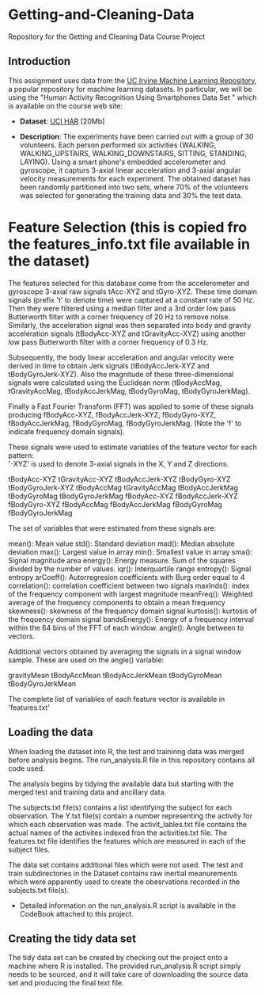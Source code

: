 # Getting-and-Cleaning-Data
Repository for the Getting and Cleaning Data Course Project

## Introduction

This assignment uses data from
the <a href="http://archive.ics.uci.edu/ml/">UC Irvine Machine
Learning Repository</a>, a popular repository for machine learning
datasets. In particular, we will be using the "Human Activity Recognition Using Smartphones Data Set " which is available on the course web site:


* <b>Dataset</b>: <a href="https://d396qusza40orc.cloudfront.net/getdata%2Fprojectfiles%2FUCI%20HAR%20Dataset.zip">UCI HAR</a> [20Mb]

* <b>Description</b>: The experiments have been carried out with a group of 30 volunteers. Each person performed six activities (WALKING, WALKING_UPSTAIRS, WALKING_DOWNSTAIRS, SITTING, STANDING, LAYING). Using a smart phone's embedded accelerometer and gyroscope, it capturs 3-axial linear acceleration and 3-axial angular velocity measurements for each experiment. The obtained dataset has been randomly partitioned into two sets, where 70% of the volunteers was selected for generating the training data and 30% the test data. 


Feature Selection (this is copied fro the features_info.txt file available in the dataset)
=================

The features selected for this database come from the accelerometer and gyroscope 3-axial raw signals tAcc-XYZ and tGyro-XYZ. These time domain signals (prefix 't' to denote time) were captured at a constant rate of 50 Hz. Then they were filtered using a median filter and a 3rd order low pass Butterworth filter with a corner frequency of 20 Hz to remove noise. Similarly, the acceleration signal was then separated into body and gravity acceleration signals (tBodyAcc-XYZ and tGravityAcc-XYZ) using another low pass Butterworth filter with a corner frequency of 0.3 Hz. 

Subsequently, the body linear acceleration and angular velocity were derived in time to obtain Jerk signals (tBodyAccJerk-XYZ and tBodyGyroJerk-XYZ). Also the magnitude of these three-dimensional signals were calculated using the Euclidean norm (tBodyAccMag, tGravityAccMag, tBodyAccJerkMag, tBodyGyroMag, tBodyGyroJerkMag). 

Finally a Fast Fourier Transform (FFT) was applied to some of these signals producing fBodyAcc-XYZ, fBodyAccJerk-XYZ, fBodyGyro-XYZ, fBodyAccJerkMag, fBodyGyroMag, fBodyGyroJerkMag. (Note the 'f' to indicate frequency domain signals). 

These signals were used to estimate variables of the feature vector for each pattern:  
'-XYZ' is used to denote 3-axial signals in the X, Y and Z directions.

tBodyAcc-XYZ
tGravityAcc-XYZ
tBodyAccJerk-XYZ
tBodyGyro-XYZ
tBodyGyroJerk-XYZ
tBodyAccMag
tGravityAccMag
tBodyAccJerkMag
tBodyGyroMag
tBodyGyroJerkMag
fBodyAcc-XYZ
fBodyAccJerk-XYZ
fBodyGyro-XYZ
fBodyAccMag
fBodyAccJerkMag
fBodyGyroMag
fBodyGyroJerkMag

The set of variables that were estimated from these signals are: 

mean(): Mean value
std(): Standard deviation
mad(): Median absolute deviation 
max(): Largest value in array
min(): Smallest value in array
sma(): Signal magnitude area
energy(): Energy measure. Sum of the squares divided by the number of values. 
iqr(): Interquartile range 
entropy(): Signal entropy
arCoeff(): Autorregresion coefficients with Burg order equal to 4
correlation(): correlation coefficient between two signals
maxInds(): index of the frequency component with largest magnitude
meanFreq(): Weighted average of the frequency components to obtain a mean frequency
skewness(): skewness of the frequency domain signal 
kurtosis(): kurtosis of the frequency domain signal 
bandsEnergy(): Energy of a frequency interval within the 64 bins of the FFT of each window.
angle(): Angle between to vectors.

Additional vectors obtained by averaging the signals in a signal window sample. These are used on the angle() variable:

gravityMean
tBodyAccMean
tBodyAccJerkMean
tBodyGyroMean
tBodyGyroJerkMean

The complete list of variables of each feature vector is available in 'features.txt'

## Loading the data

When loading the dataset into R, the test and traininng data was merged before analysis begins. The run_analysis.R file in this repository contains all code used.

The analysis begins by tidying the available data but starting with the merged test and training data and ancillary data.

The subjects.txt file(s) contains a list identifying the subject for each observation. The Y.txt file(s) contain a number representing the activity for which each observation was made. The activit_lables.txt file contains the actual names of the activites indexed fron the activities.txt file. The features.txt file identifies the features which are measured in each of the subject files.

The data set contains additional files which were not used. The test and train subdirectories in the Dataset contains raw inertial meanurements which were apparently used to create the obesrvations recorded in the subjects.txt file(s).

* Detailed information on the run_analysis.R script is available in the CodeBook attached to this project.

## Creating the tidy data set

The tidy data set can be created by checking out the project onto a machine where R is installed. The provided run_analysis.R script simply needs to be sourced, and it will take care of downloading the source data set and producing the final text file.


